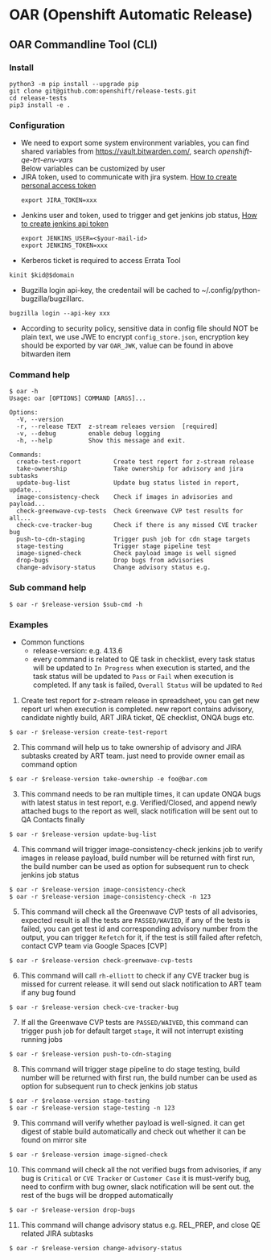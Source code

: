 # OAR (Openshift Automatic Release)
## OAR Commandline Tool (CLI)
### Install
```
python3 -m pip install --upgrade pip
git clone git@github.com:openshift/release-tests.git
cd release-tests
pip3 install -e .
```
### Configuration
  - We need to export some system environment variables, you can find shared variables from https://vault.bitwarden.com/, search *openshift-qe-trt-env-vars* <br>
  Below variables can be customized by user
  - JIRA token, used to communicate with jira system. [How to create personal access token](https://confluence.atlassian.com/enterprise/using-personal-access-tokens-1026032365.html#UsingPersonalAccessTokens)
    ```
    export JIRA_TOKEN=xxx
    ```
  - Jenkins user and token, used to trigger and get jenkins job status, [How to create jenkins api token](https://www.jenkins.io/blog/2018/07/02/new-api-token-system/#about-api-tokens)
    ```
    export JENKINS_USER=<$your-mail-id>
    export JENKINS_TOKEN=xxx
    ```
  - Kerberos ticket is required to access Errata Tool
```
kinit $kid@$domain
```
- Bugzilla login api-key, the credentail will be cached to ~/.config/python-bugzilla/bugzillarc. 
```
bugzilla login --api-key xxx
```
   - According to security policy, sensitive data in config file should NOT be plain text, we use JWE to encrypt `config_store.json`, encryption key should be exported by var `OAR_JWK`, value can be found in above bitwarden item
### Command help
```
$ oar -h
Usage: oar [OPTIONS] COMMAND [ARGS]...

Options:
  -V, --version
  -r, --release TEXT  z-stream releaes version  [required]
  -v, --debug         enable debug logging
  -h, --help          Show this message and exit.

Commands:
  create-test-report         Create test report for z-stream release
  take-ownership             Take ownership for advisory and jira subtasks
  update-bug-list            Update bug status listed in report, update...
  image-consistency-check    Check if images in advisories and payload...
  check-greenwave-cvp-tests  Check Greenwave CVP test results for all...
  check-cve-tracker-bug      Check if there is any missed CVE tracker bug
  push-to-cdn-staging        Trigger push job for cdn stage targets
  stage-testing              Trigger stage pipeline test
  image-signed-check         Check payload image is well signed
  drop-bugs                  Drop bugs from advisories
  change-advisory-status     Change advisory status e.g.
```
### Sub command help
```
$ oar -r $release-version $sub-cmd -h
```
### Examples
- Common functions
  - release-version: e.g. 4.13.6
  - every command is related to QE task in checklist, every task status will be updated to `In Progress` when execution is started, and the task status will be updated to `Pass` or `Fail` when execution is completed. If any task is failed, `Overall Status` will be updated to `Red`
1. Create test report for z-stream release in spreadsheet, you can get new report url when execution is completed. new report contains advisory, candidate nightly build, ART JIRA ticket, QE checklist, ONQA bugs etc.
```
$ oar -r $release-version create-test-report
```
2. This command will help us to take ownership of advisory and JIRA subtasks created by ART team. just need to provide owner email as command option
```
$ oar -r $release-version take-ownership -e foo@bar.com
```
3. This command needs to be ran multiple times, it can update ONQA bugs with latest status in test report, e.g. Verified/Closed, and append newly attached bugs to the report as well, slack notification will be sent out to QA Contacts finally
```
$ oar -r $release-version update-bug-list
```
4. This command will trigger image-consistency-check jenkins job to verify images in release payload, build number will be returned with first run, the build number can be used as option for subsequent run to check jenkins job status
```
$ oar -r $release-version image-consistency-check
$ oar -r $release-version image-consistency-check -n 123
```
5. This command will check all the Greenwave CVP tests of all advisories, expected result is all the tests are `PASSED/WAVIED`, if any of the tests is failed, you can get test id and corresponding advisory number from the output, you can trigger `Refetch` for it, if the test is still failed after refetch, contact CVP team via Google Spaces [CVP]
```
$ oar -r $release-version check-greenwave-cvp-tests
```
6. This command will call `rh-elliott` to check if any CVE tracker bug is missed for current release. it will send out slack notification to ART team if any bug found
```
$ oar -r $release-version check-cve-tracker-bug
```
7. If all the Greenwave CVP tests are `PASSED/WAIVED`, this command can trigger push job for default target `stage`, it will not interrupt existing running jobs
```
$ oar -r $release-version push-to-cdn-staging
```
8. This command will trigger stage pipeline to do stage testing, build number will be returned with first run, the build number can be used as option for subsequent run to check jenkins job status
```
$ oar -r $release-version stage-testing
$ oar -r $release-version stage-testing -n 123
```
9. This command will verify whether payload is well-signed. it can get digest of stable build automatically and check out whether it can be found on mirror site
```
$ oar -r $release-version image-signed-check
```
10. This command will check all the not verified bugs from advisories, if any bug is `Critical` or `CVE Tracker` or `Customer Case` it is must-verify bug, need to confirm with bug owner, slack notification will be sent out. the rest of the bugs will be dropped automatically
```
$ oar -r $release-version drop-bugs
```
11. This command will change advisory status e.g. REL_PREP, and close QE related JIRA subtasks
```
$ oar -r $release-version change-advisory-status
```
